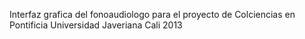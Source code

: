 Interfaz grafica del fonoaudiologo para el proyecto de Colciencias en Pontificia Universidad Javeriana Cali 2013